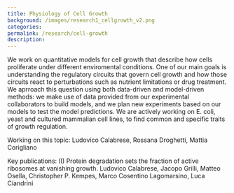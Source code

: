```yaml
---
title: Physiology of Cell Growth
background: /images/research1_cellgrowth_v2.png
categories: 
permalink: /research/cell-growth
description:
---
```


We work on quantitative models for cell growth that describe how cells proliferate under different enviromental conditions. One of our main goals is understanding the regulatory circuits that govern cell growth and how those circuits react to perturbations such as nutrient limitations or drug treatment. We aprroach this question using both data-driven and model-driven methods: we make use of data provided from our experimental collaborators to build models, and we plan new experiments based on our models to test the model predictions. We are actively working on E. coli, yeast and cultured mammalian cell lines, to find common and specific traits of growth regulation.

Working on this topic: Ludovico Calabrese, Rossana Droghetti, Mattia Corigliano

Key publications:
(I) Protein degradation sets the fraction of active ribosomes at vanishing growth. Ludovico Calabrese, Jacopo Grilli, Matteo Osella, Christopher P. Kempes, Marco Cosentino Lagomarsino, Luca Ciandrini
